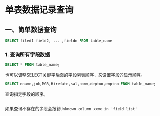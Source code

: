 # 单表数据记录查询
## 一、简单数据查询
```sql
SELECT filed1 field2, ... ,fieldn FROM table_name
```

### 1. 查询所有字段数据
```sql
SELECT * FROM table_name;
```

也可以调整SELECT关键字后面的字段列表顺序，来设置字段的显示顺序。  
```sql
SELECT ename,job,MGR,Hiredate,sal,comm,deptno,emptno FROM table_name;
```

查询指定字段的顺序。  
```sql

```

如果查询不存在的字段会报错```Unknown column xxxx in 'field list' ```  
